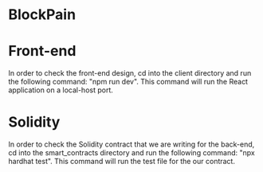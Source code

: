 # BlockPain
 
# Front-end
  In order to check the front-end design, cd into the client directory and run the following command: "npm run dev".
  This command will run the React application on a local-host port.
  
# Solidity
 In order to check the Solidity contract that we are writing for the back-end, cd into the smart_contracts directory and run the following command: "npx hardhat test".
 This command will run the test file for the our contract.
